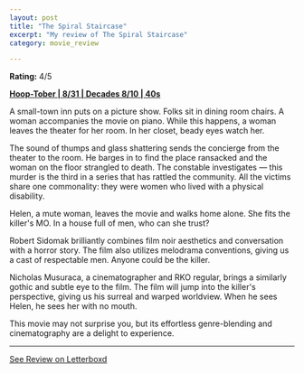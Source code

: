 ```yaml
---
layout: post
title: "The Spiral Staircase"
excerpt: "My review of The Spiral Staircase"
category: movie_review

---
```


**Rating:** 4/5

<b><a href="https://boxd.it/pRQY0/detail">Hoop-Tober | 8/31 | Decades 8/10 | 40s</a></b>

A small-town inn puts on a picture show. Folks sit in dining room chairs. A woman accompanies the movie on piano. While this happens, a woman leaves the theater for her room. In her closet, beady eyes watch her.

The sound of thumps and glass shattering sends the concierge from the theater to the room. He barges in to find the place ransacked and the woman on the floor strangled to death. The constable investigates — this murder is the third in a series that has rattled the community. All the victims share one commonality: they were women who lived with a physical disability.

Helen, a mute woman, leaves the movie and walks home alone. She fits the killer's MO. In a house full of men, who can she trust?

Robert Sidomak brilliantly combines film noir aesthetics and conversation with a horror story. The film also utilizes melodrama conventions, giving us a cast of respectable men. Anyone could be the killer.

Nicholas Musuraca, a cinematographer and RKO regular, brings a similarly gothic and subtle eye to the film. The film will jump into the killer's perspective, giving us his surreal and warped worldview. When he sees Helen, he sees her with no mouth.

This movie may not surprise you, but its effortless genre-blending and cinematography are a delight to experience.

<hr>

[See Review on Letterboxd](https://boxd.it/8eVPWJ)
